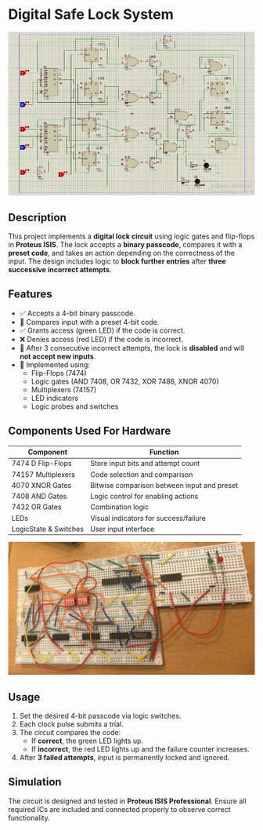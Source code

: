 # Digital Safe Lock System

![image](https://github.com/A-Alashker/Binary-Lock-/blob/main/Binary%20Lock%20Design.jpg?raw=true)


## Description

This project implements a **digital lock circuit** using logic gates and flip-flops in **Proteus ISIS**. The lock accepts a **binary passcode**, compares it with a **preset code**, and takes an action depending on the correctness of the input. The design includes logic to **block further entries** after **three successive incorrect attempts**.

## Features

- ✅ Accepts a 4-bit binary passcode.
- 🔐 Compares input with a preset 4-bit code.
- ✅ Grants access (green LED) if the code is correct.
- ❌ Denies access (red LED) if the code is incorrect.
- 🚫 After 3 consecutive incorrect attempts, the lock is **disabled** and will **not accept new inputs**.
- 🧠 Implemented using:
  - Flip-Flops (7474)
  - Logic gates (AND 7408, OR 7432, XOR 7486, XNOR 4070)
  - Multiplexers (74157)
  - LED indicators
  - Logic probes and switches

## Components Used For Hardware



| Component | Function |
|----------|----------|
| 7474 D Flip-Flops | Store input bits and attempt count |
| 74157 Multiplexers | Code selection and comparison |
| 4070 XNOR Gates | Bitwise comparison between input and preset |
| 7408 AND Gates | Logic control for enabling actions |
| 7432 OR Gates | Combination logic |
| LEDs | Visual indicators for success/failure |
| LogicState & Switches | User input interface |

![image](https://github.com/TheBestPG22/Binary-Lock-/blob/2558786a516f23166f4363b6bc67b5b41a83870a/Logic%20Gates%20Hardware.jpg)

## Usage

1. Set the desired 4-bit passcode via logic switches.
2. Each clock pulse submits a trial.
3. The circuit compares the code:
   - If **correct**, the green LED lights up.
   - If **incorrect**, the red LED lights up and the failure counter increases.
4. After **3 failed attempts**, input is permanently locked and ignored.

## Simulation

The circuit is designed and tested in **Proteus ISIS Professional**. Ensure all required ICs are included and connected properly to observe correct functionality.



